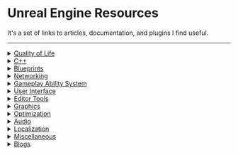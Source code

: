 ﻿# Unreal Engine Resources

It's a set of links to articles, documentation, and plugins I find useful.

<hr>

<details>
<summary><a href="#quality-of-life">Quality of Life</a></summary>
<br>

| Name                                                                                                             | Description                                    |
|:-----------------------------------------------------------------------------------------------------------------|:-----------------------------------------------|
| [Blueprint Assistant](https://www.fab.com/listings/14d7ba87-a587-406d-9369-ed75fa0a55ed)                         | Auto format blueprints                         |
| [Node Graph Assistant](https://www.fab.com/listings/525a33bb-9b05-405d-bf3e-42ca990fb31b)                        | Quicker interaction with nodes                 |
| [Linter](https://www.fab.com/listings/91946343-2304-4261-9743-7b8cb9e0f9b0)                                      | Force naming convention for your editor assets |
| [UE4Minimal](https://github.com/Sythenz/UE4Minimal)                                                              | Minimalistic nodes theme                       |
| [Map Foreach](https://github.com/MajorTomAW/ForEachMap.git)                                                      | Foreach node for Map                           |
| [Tonetfal Utilities](https://github.com/Tonetfal/TonetfalCommonUtilities)                                        | Additional blueprint nodes                     |
| [Weighted Random](https://github.com/ronaldburns/WeightedRandom)                                                 | Make randomization easier                      |
| [Channel Machine](https://github.com/Kranox21/ChannelMachine)                                                    | Texture packing and unpacking in the engine    |
| [Actor Component Timelines](https://www.fab.com/listings/dcae9d59-ec20-401d-b21c-4e5f5ef0a031)                   | Create timelines in actor components           |
| [Subsystem Browser Plugin](https://github.com/aquanox/SubsystemBrowserPlugin)                                    | Investigate subsystems from the editor         |
| [Console Variables Editor](https://dev.epicgames.com/documentation/en-us/unreal-engine/console-variables-editor) | View and modify console variables from a menu  |
| [Gameplay Tags](https://www.tomlooman.com/unreal-engine-gameplaytags-data-driven-design/)                        | Better enums                                   |
| [Component Picker](https://github.com/gregorhcs/UEComponentPicker)                                               | Pick components from details panel             |

</details>

<details>
<summary><a href="#cpp">C++</a></summary>
<br>

| Name                                                                                                                                      | Description                                                                                                                         |
|:------------------------------------------------------------------------------------------------------------------------------------------|:------------------------------------------------------------------------------------------------------------------------------------|
| [C++ Speedrun](https://landelare.github.io/2023/01/07/cpp-speedrun.html)                                                                  | Quick introduction to Unreal Engine C++ for people familiar with the language                                                       |
| [Common Issues & Tips](https://tackytortoise.github.io/2022/06/24/common-slacker-issues.html)                                             | Common C++ issues and how to avoid them                                                                                             |
| [Live Coding](https://dev.northstarhana.com/Unreal-Engine/Stop-Live-Coding)                                                               | Be aware of live coding and hot reloading                                                                                           |
| [UE5Coro](https://github.com/landelare/ue5coro)                                                                                           | Unreal Engine coroutines                                                                                                            |
| [UE5FSM](https://github.com/Tonetfal/UE5FSM)                                                                                              | Finite State Machine mimicking behavior of [Unreal Engine 3's FSM](https://docs.unrealengine.com/udk/Three/UnrealScriptStates.html) |
| [UPROPERTY/UFUNCTION/Etc](https://unreal-garden.com/docs/)                                                                                | Description of all the specifiers used for classes, structs, properties, functions etc.                                             |
| [Delegates](https://unreal-garden.com/tutorials/delegates-advanced/)                                                                      | Learn how to create event-driven code in unreal                                                                                     |
| [Developer Settings](https://unreal-garden.com/tutorials/developer-settings/)                                                             | Expose settings to Project Settings                                                                                                 |
| [Component Pointer Fixer](https://github.com/Duroxxigar/ComponentPointerFixer)                                                            | Helper utility to fix broken actor component pointers                                                                               |
| [Improved logging](https://github.com/itsBaffled/dbgLOG)                                                                                  | Move on from UE_LOG() to something better                                                                                           |
| [Garbage Collection](https://mikelis.net/memory-management-garbage-collection-in-unreal-engine/)                                          | Learn how the engine handles memory                                                                                                 |
| [Rider Templates](https://github.com/Tonetfal/Rider-Templates-UE5)                                                                        | Custom templates for basic Unreal classes to have a faster start when creating new classes                                          |
| [Save Game](https://www.tomlooman.com/unreal-engine-cpp-save-system/)                                                                     | Save your game progress                                                                                                             |
| [Serialization Best Practices](https://dev.epicgames.com/community/learning/talks-and-demos/4ORW/unreal-engine-serialization-best-practi) | Best practices to serialize your game data                                                                                          |

</details>

<details>
<summary><a href="#blueprints">Blueprints</a></summary>
<br>

| Name                                                                                                                                            | Description                                     |
|:------------------------------------------------------------------------------------------------------------------------------------------------|:------------------------------------------------|
| [Pure & Impure functions](https://medium.com/unreal-engine-technical-blog/pure-impure-functions-516367cff14f)                                   | Difference between pure and impure functions    |
| [Function binds](https://unreal-garden.com/tutorials/choosing-function-in-editor/)                                                              | Treat functions as variables from details panel |
| [Custom nodes](https://www.gamedev.net/tutorials/programming/engines-and-middleware/improving-ue4-blueprint-usability-with-custom-nodes-r5694/) | How to create custom fancy nodes in C++         |
| [Custom thunk](https://gist.github.com/intaxwashere/e9b1f798427686b46beab2521d7efbcf)                                                           | "Templates" for blueprints                      |

</details>

<details>
<summary><a href="#networking">Networking</a></summary>
<br>

| Name                                                                                                                                                           | Description                                                           |
|:---------------------------------------------------------------------------------------------------------------------------------------------------------------|:----------------------------------------------------------------------|
| [Client-Server Game Architecture](https://www.gabrielgambetta.com/client-server-game-architecture.html)                                                        | Theory for client-server game architecture                            |
| [How to Understand Network Replication](https://www.youtube.com/watch?v=JOJP0CvpB8w)                                                                           | Replication overview                                                  |
| [Multiplayer network compendium](https://cedric-neukirchen.net/docs/category/multiplayer-network-compendium/)                                                  | Starting point for multiplayer programming                            |
| [Multiplayer tips and tricks](https://wizardcell.com/unreal/multiplayer-tips-and-tricks/)                                                                      | Best practices for multiplayer                                        |
| [Persistent data](https://wizardcell.com/unreal/persistent-data/)                                                                                              | Handling data upon travelling                                         |
| [Connection arguments](https://unrealcommunity.wiki/passing-arguments-to-server-during-connection-cgxei5q3)                                                    | Pass custom arguments on connection                                   |
| [Beacons 1](https://docs.unrealengine.com/en-us/Gameplay/Networking/OnlineBeacons)                                                                             | Lightweight server-client interaction without normal world connection |
| [Beacons 2](https://forums.unrealengine.com/t/onlinebeacons-tutorial-with-blueprint-access/100043)                                                             | ^                                                                     |
| [Beacons 3](https://answers.unrealengine.com/questions/467973/what-are-online-beacons-and-how-do-they-work.html)                                               | ^                                                                     |
| [Beacons 4](https://forums.unrealengine.com/t/party-beacon-how-does-it-work-o-o/65824)                                                                         | ^                                                                     |
| [Custom struct serialization](https://www.aclockworkberry.com/custom-struct-serialization-for-networking-in-unreal-engine/)                                    | Serialize and replicate structs to optimize network                   |
| [Character Movement Component](https://docs.google.com/document/d/1UO6Ww6Lfpti3YElVdo9uioTUtQJQ9CoSLvd9kF8hvJo)                                                | Character movement component architecture                             |
| [Character Movement Component (Youtube)](https://www.youtube.com/watch?v=dOkuIvKCvpg&feature=youtu.be)                                                         | Character movement component explanation series                       |
| [Character Movement Component: Paragon](https://dev.epicgames.com/community/learning/knowledge-base/15El/unreal-engine-a-holistic-look-at-replicated-movement) | Character movement component in Paragon                               |
| [Seamless Travel in Lyra](https://tonetfal.github.io/posts/2023/09/Lyra%20Seamless%20Travel/)                                                                  | Fixing seamless travel problems with Modular Gameplay in Lyra         |
| [Local multiplayer](https://unrealcommunity.wiki/local-multiplayer-tips-993f4t24)                                                                              | Creating local multiplayer games                                      |
| [Dormancy](https://dev.epicgames.com/documentation/en-us/unreal-engine/actor-network-dormancy-in-unreal-engine)                                                | Save bandwidth on actors that aren't interacted with                  |
| [Dormancy example](https://www.youtube.com/watch?v=18LbGKf6QQw&feature=youtu.be)                                                                               | ^                                                                     |
| [Net Cull and relevancy](https://forums.unrealengine.com/t/dedicated-server-net-cull-distance-and-network-relevancy-for-spawned-owned-items/)                  | Save bandwidth on actors that are too far away from client            |
| [Push model and profiling](https://www.kierannewland.co.uk/push-model-networking-unreal-engine/)                                                               | Manual way of replicating properties                                  |
| [Replication flow](https://dev.epicgames.com/documentation/en-us/unreal-engine/detailed-actor-replication-flow-in-unreal-engine)                               | A detailed description of low-level actor replication                 |
| [Replication graph](https://dev.epicgames.com/documentation/en-us/unreal-engine/replication-graph-in-unreal-engine)                                            | Create scalable worlds with a ton of replicated actors                |
| [Replication graph example](https://www.kierannewland.co.uk/replication-graph-how-to-reduce-network-bandwidth-in-unreal/)                                      | ^                                                                     |
| [Replication graph: RTS](https://www.youtube.com/watch?v=VusAHXoHF3Y)                                                                                          | ^                                                                     |
| [Prediction plugin](https://www.kierannewland.co.uk/using-the-network-prediction-plugin/)                                                                      | Improve responsiveness of your game                                   |
| [Networking problems](https://www.kierannewland.co.uk/the-problems-with-unreal-engines-default-networking/)                                                    | Addressing common problems in multiplayer games                       |
| [Replicating UObjects](https://jambax.co.uk/replicating-uobjects/)                                                                                             | Replicating UObjects                                                  |
| [More resources](https://cedric-neukirchen.net/docs/multiplayer-compendium/additional-resources/)                                                              | More resources                                                        |

</details>

<details>
<summary><a href="#gameplay-ability-system">Gameplay Ability System</a></summary>
<br>

| Name                                                                                       | Description                                                     |
|:-------------------------------------------------------------------------------------------|:----------------------------------------------------------------|
| [Simple GAS](https://landelare.github.io/2024/01/15/simple-gas-tutorial.html)              | Introduction to GAS                                             |
| [Tranek Documentation](https://github.com/tranek/GASDocumentation)                         | Vast majority of GAS features                                   |
| [Risk of Rain 2 Example](https://www.vitorcantao.com/post/gas-gameplay-framework/)         | Crafting RPG-like systems                                       |
| [Practical GAS examples](https://epicgames.ent.box.com/s/m1egifkxv3he3u3xezb9hzbgroxyhx89) | Examples on how to use GAS for different game-specific features |

</details>

<details>
<summary><a href="#user-interface">User Interface</a></summary>
<br>

| Name                                                                                                                              | Description                                                                                                                                                      |
|:----------------------------------------------------------------------------------------------------------------------------------|:-----------------------------------------------------------------------------------------------------------------------------------------------------------------|
| [UMG & Slate Compendium](https://github.com/YawLighthouse/UMG-Slate-Compendium)                                                   | Ultimate compendium about UMG and Slate                                                                                                                          |
| [Creating widgets in C++](https://unreal-garden.com/tutorials/ui-cpp-uuserwidget/)                                                | Introduction to UMG with C++                                                                                                                                     |
| [Bind Widgets to C++](https://unreal-garden.com/tutorials/ui-bindwidget/)                                                         | Introduction to UMG with C++ and Blueprints                                                                                                                      |
| [Common UI Introduction](https://unreal-garden.com/tutorials/common-ui-intro/)                                                    | New framework wrapping UMG to simplify work with UI                                                                                                              |
| [Scale UI](https://unreal-garden.com/tutorials/ui-scale/)                                                                         | Dynamically scale UI                                                                                                                                             |
| [Ultrawide monitor support](https://unreal-garden.com/tutorials/ultrawide-ui/)                                                    | Insights from [Industries of Titan](https://store.steampowered.com/app/427940/Industries_of_Titan/) to improve quality of life for users with ultrawide monitors |
| [Widget Reflector](https://unreal-garden.com/tutorials/widget-reflector/)                                                         | Tool to debug widgets                                                                                                                                            |
| [Circle progress bar](https://www.youtube.com/watch?v=_xI-YsxKS-4)                                                                | Create modular progress circle                                                                                                                                   |
| [UI Material Lab](https://www.youtube.com/watch?v=eeedwACiTO4)                                                                    | Many practical examples of cool widgets                                                                                                                          |
| [DPI](https://sharundaar.com/unraveling-the-dpi-mysteries.html)                                                                   | Build UI that accommodates a variety of screen resolutions                                                                                                       |
| [Materials and Textures](https://dev.epicgames.com/community/learning/tutorials/PnvG/unreal-engine-materials-and-textures-for-ui) | Create materials for UI                                                                                                                                          |
| [Using UVs](https://dev.epicgames.com/community/learning/tutorials/Y4Kb/unreal-engine-using-uvs-for-tech-art-and-ui)              | Find out how to use materials UVs for UI                                                                                                                         |
| [Balatro Vortex](https://www.giovannichequi.com/work/tutorial-ue5-vortex-uv-distortion-balatro-inspired)                          | How to make the same vortex effect as [Balatro](https://store.steampowered.com/app/2379780/Balatro/)                                                             |

</details>

<details>
<summary><a href="#editor-tools">Editor Tools</a></summary>
<br>

| Name                                                                                                                                                               | Description                                    |
|:-------------------------------------------------------------------------------------------------------------------------------------------------------------------|:-----------------------------------------------|
| [Red Tech Art Tools](https://github.com/Ryan-DowlingSoka/RedTechArtTools/tree/main)                                                                                | Different tools for technical art              |
| [Custom "Show" entries](https://dev.epicgames.com/community/learning/tutorials/XaE8/unreal-engine-custom-visualization)                                            | Add more entries to the "Show" menu            |
| [Exec functions](https://unreal.gg-labs.com/wiki-archives/common-pitfalls/exec-functions)                                                                          | Custom console commands                        |
| [Extending gameplay debugger](https://unrealcommunity.wiki/extending-gameplay-debugger-lcudh8ot)                                                                   | Adding new gameplay debugger categories        |
| [Cheat console](https://unreal-garden.com/tutorials/cheatmanager/)                                                                                                 | Add development cheats to your game            |
| [Cheat console scripts](https://unreal-garden.com/tutorials/cheat-console-scripts/)                                                                                | Shorthand multiple cheat commands into scripts |
| [Cheat console auto-complete](https://dev.epicgames.com/community/learning/tutorials/ELje/unreal-engine-how-to-add-new-auto-complete-entries-to-the-cheat-console) | Auto-complete dynamic cheat commands           |

</details>

<details>
<summary><a href="#graphics">Graphics</a></summary>
<br>

| Name                                                                                                                           | Description                                                                  |
|:-------------------------------------------------------------------------------------------------------------------------------|:-----------------------------------------------------------------------------|
| [Custom Depth](https://www.tomlooman.com/the-many-uses-of-custom-depth-in-unreal-4/)                                           | How to use additional depth buffers on various objects                       |
| [Custom Stencil](https://www.tomlooman.com/unreal-engine-outline-multi-color-post-process/)                                    | Render outlines                                                              |
| [Soft Outlines](https://www.tomlooman.com/unreal-engine-soft-outline/)                                                         | Render soft outlines                                                         |
| [Overlapping Custom Depth Stencils](https://medium.com/unreal-engine-technical-blog/overlapping-custom-depth-stencils-a084aa8) | Make use of overlapping custom depth stencils                                |
| [Baking](https://dev.epicgames.com/community/learning/tutorials/KPOx/unreal-engine-light-baking-and-lightmaps-a-step-~)        | Ultimate tutorial on baking                                                  |
| [Slime material](https://80.lv/articles/guide-blob-effect-in-ue4/)                                                             | Slime material                                                               |
| [Shadow blob](https://www.fab.com/listings/13c34f9e-7754-4ae1-80ce-9b545b2dd679)                                               | Plugin to quickly integrate shadow blob for a character for platformer games |
| [Materials](https://www.youtube.com/playlist?list=PL78XDi0TS4lFlOVKsNC6LR4sCQhetKJqs)                                          | Tutorial series on materials                                                 |
| [Textures](https://simonschreibt.notion.site/Texture-Packs-418b5afc18404414b45ecb1af0e5fee8)                                   | Free database of textures                                                    |

</details>

<details>
<summary><a href="#optimization">Optimization</a></summary>
<br>

| Name                                                                                                                                | Description                                                                                     |
|:------------------------------------------------------------------------------------------------------------------------------------|:------------------------------------------------------------------------------------------------|
| [Unreal Insights](https://www.youtube.com/watch?v=TygjPe9XHTw)                                                                      | Basic profiling tool                                                                            |
| [General Optimization](https://www.tomlooman.com/wp-content/uploads/2022/11/Unreal-Engine-Game-Optimization-on-a-Budget.pdf)        | Utilities to identify bottlenecks in various fields                                             |
| [Graphics profiling](https://www.youtube.com/watch?v=C3lumWdwHmA)                                                                   | How to narrow down graphical bottlenecks                                                        |
| [Render Passes](https://unrealartoptimization.github.io/book/profiling/passes/)                                                     | How to narrow down graphical bottlenecks, but in text form                                      |
| [Environment Optimization](https://www.youtube.com/watch?v=ZRaeiVAM4LI)                                                             | Optimize environments                                                                           |
| [Scalability](https://dev.epicgames.com/documentation/en-us/unreal-engine/scalability-reference-for-unreal-engine)                  | Support for different hardware                                                                  |
| [Forward Rendering](https://dev.epicgames.com/documentation/en-us/unreal-engine/forward-shading-renderer-in-unreal-engine)          | Support for potato hardware                                                                     |
| [Rendering Workflow](https://zuru.tech/blog/real-time-rendering-and-unreal-engine-4)                                                | Understanding how the engine deals with rendering                                               |
| [Myths](https://www.youtube.com/watch?v=S2olUc9zcB8)                                                                                | Various Unreal Engine myths                                                                     |
| [Blueprints Performance](https://intaxwashere.github.io/blueprint-performance/)                                                     | More myths                                                                                      |
| [Animation Optimization](https://dev.epicgames.com/documentation/en-us/unreal-engine/animation-optimization-in-unreal-engine)       | How to improve animation timings                                                                |
| [CMC Optimization](https://dev.epicgames.com/community/learning/knowledge-base/mo9O/unreal-engine-character-movement-optimizations) | How to improve character movement component timings                                             |
| [Networking Optimization](https://dev.epicgames.com/documentation/en-us/unreal-engine/networking-insights-in-unreal-engine)         | Identify bottlenecks and other issues in networking                                             |
| [Various Practical Optimizations](https://tonetfal.github.io/posts/2024/12/Unreal%20Engine%205%20For%20Static%20Game%20Worlds/)     | Various techniques applied to optimize [MESS](https://store.steampowered.com/app/3330050/MESS/) |
| [User Interface Optimization](https://unreal-garden.com/tutorials/ui-performance/)                                                  | How to improve user interface timings                                                           |
| [Dependency Analyser](https://github.com/alessianigretti/DependencyAnalyser)                                                        | Measure and analyse memory bottlenecks                                                          |

</details>

<details>
<summary><a href="#audio">Audio</a></summary>
<br>

| Name                                                                                                                                                                                                 | Description                                             |
|:-----------------------------------------------------------------------------------------------------------------------------------------------------------------------------------------------------|:--------------------------------------------------------|
| [Official Audio Course](https://dev.epicgames.com/community/learning/courses/nN0/unreal-engine-understanding-audio-mixing-and/jnv/unreal-engine-understanding-audio-mixing-and-effects-introduction) | Learn about the majority of tools you can use for audio |
| [Base Audio](https://www.youtube.com/watch?v=qFHSm8qfCBA)                                                                                                                                            | Basic audio tools                                       |
| [Meta Sounds](https://www.youtube.com/watch?v=3230-FwCts0)                                                                                                                                           | New UE5 tools for audio                                 |
| [Audio Modulation](https://www.youtube.com/watch?v=xUikseZMQk0)                                                                                                                                      | Modulate audio in runtime                               |
| [Audio Modulation 2](https://dev.epicgames.com/documentation/en-us/unreal-engine/audio-modulation-quick-start-guide?app=)                                                                            | Modulate audio in runtime                               |
| [Soundscapes](https://dev.epicgames.com/documentation/en-us/unreal-engine/soundscape-quick-start)                                                                                                    | Environment or scenario dependant audio sets            |
| [Submixes](https://docs.unrealengine.com/4.27/en-US/WorkingWithAudio/Submixes/)                                                                                                                      | Split audio in multiple outputs                         |

</details>

<details>
<summary><a href="#localization">Localization</a></summary>
<br>

| Name                                                                                                                            | Description                                                                                                     |
|:--------------------------------------------------------------------------------------------------------------------------------|:----------------------------------------------------------------------------------------------------------------|
| [Official Localization Course](https://dev.epicgames.com/community/learning/tutorials/zwPJ/unreal-engine-localization-in-depth) | Learn about vast majority of tools to localize a game                                                           |
| [Localization Tips](https://freetimecoder.net/unreal/Adventures-In-Localization/)                                               | Localization insights for [Garden Witch Life](https://store.steampowered.com/app/1240450/Garden_Witch_Life/)    |
| [Localization Tips](https://unreal-garden.com/tutorials/industries-titan-localization/)                                         | Localization insights for [Industries of Titan](https://store.steampowered.com/app/427940/Industries_of_Titan/) |
| [Pluralizing Item Names](https://unreal-garden.com/tutorials/pluralizing-names/)                                                | How to handle irregular plurals                                                                                 |

</details>

<details>
<summary><a href="#miscellaneous">Miscellaneous</a></summary>
<br>

| Name                                                                                                                 | Description                                                          |
|:---------------------------------------------------------------------------------------------------------------------|:---------------------------------------------------------------------|
| [Ari's notes](https://flassari.notion.site/UE-Tips-Best-Practices-3ff4c3297b414a66886c969ff741c5ba)                  | Random tips                                                          |
| [General debugging](https://dev.epicgames.com/community/learning/tutorials/dXl5/advanced-debugging-in-unreal-engine) | Ways to find out what's wrong with your game                         |
| [Debugging packaged game](https://unrealcommunity.wiki/debugging-a-packaged-build-o9c2ta8f)                          | Ways to find out what's wrong with your packaged game                |
| [Unreal + Git](https://miltoncandelero.github.io/unreal-git)                                                         | Tips for Git + UE                                                    |
| [Perforce Setup](https://github.com/XistGG/Perforce-Setup)                                                           | Setup Perforce with Unreal                                           |
| [Various fundamental engine systems](https://github.com/staticJPL/Unreal-Engine-Documentation/tree/Documents)        | In depth explanation of various extremely fundamental engine systems |
| [Multithreading](https://forums.unrealengine.com/t/multithreading-and-performance-in-unreal/1216417)                 | Split your work in multiple threads. UE5Coro has some tools for that |
| [Various software](https://unreal-garden.com/tutorials/what-i-use/)                                                  | Useful software for development                                      |
| [Asset Manager](https://www.tomlooman.com/unreal-engine-asset-manager-async-loading/)                                | Manage game memory by asynchronously loading assets on demand        |
| [Turn In Place](https://github.com/Vaei/TurnInPlace)                                                                 | Turn in place logic for different game genres                        |
| [Kawaii Physics](https://github.com/pafuhana1213/KawaiiPhysics)                                                      | Custom physics nodes to create cuter animations                      |
| [Game Input Database](https://gameinputdatabase.com)                                                                 |                                                                      |
| [Game UI Database](https://www.gameuidatabase.com)                                                                   |                                                                      |

</details>

<details>
<summary><a href="#blogs">Blogs</a></summary>
<br>

| Name                                                                                                | Description              |
|:----------------------------------------------------------------------------------------------------|:-------------------------|
| [Unreal Garden](https://unreal-garden.com)                                                          | Everything               |
| [x157](https://x157.github.io)                                                                      | Programming/Lyra         |
| [WizardCell](https://wizardcell.com)                                                                | Networking               |
| [Vorixo](https://vorixo.github.io/devtricks/)                                                       | Networking               |
| [Zomg](https://zomgmoz.tv/unreal/)                                                                  | Programming              |
| [Jambax](https://jambax.co.uk)                                                                      | Programming/Networking   |
| [Kieran Netwland](https://www.kierannewland.co.uk)                                                  | Networking               |
| [Quod Soler](https://www.quodsoler.com/learn-unreal-engine/unreal-engine)                           | Programming/GAS          |
| [A Clockwork Berry](https://www.aclockworkberry.com/category/game-dev/)                             | Programming/Networking   |
| [Flassari](https://flassari.notion.site/Ari-s-Unreal-Engine-Notes-1a75e43f4014464984d4fae0617e5cef) | Programming/Optimization |
| [Landelare](https://landelare.github.io)                                                            | Programming              |
| [ikrima](https://ikrima.dev/ue4guide/)                                                              | Programming              |
| [Intax](https://intaxwashere.github.io)                                                             | Programming              |
| [Kaos](https://www.thegames.dev)                                                                    | GAS                      |
| [Tonetfal](https://tonetfal.github.io)                                                              | Programming/Optimization |
| [Vitor Cantao](https://www.vitorcantao.com)                                                         | Programming              |
| [Sharundaar](https://sharundaar.com)                                                                | UI                       |

</details>
